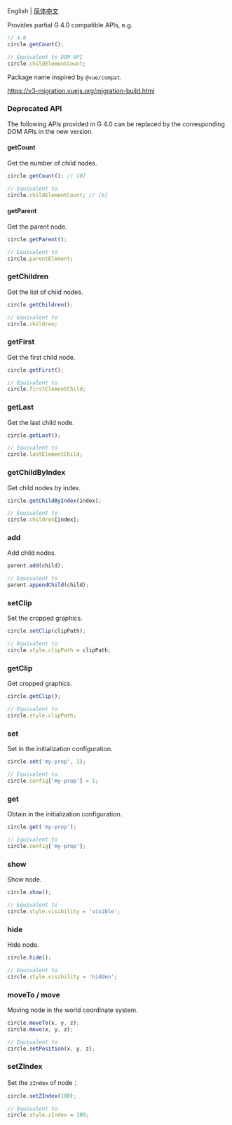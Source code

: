 English | [简体中文](./README-zh_CN.md)

Provides partial G 4.0 compatible APIs, e.g.

```js
// 4.0
circle.getCount();

// Equivalent to DOM API
circle.childElementCount;
```

Package name inspired by `@vue/compat`.

https://v3-migration.vuejs.org/migration-build.html

### Deprecated API

The following APIs provided in G 4.0 can be replaced by the corresponding DOM APIs in the new version.

#### getCount

Get the number of child nodes.

```js
circle.getCount(); // [0]

// Equivalent to
circle.childElementCount; // [0]
```

#### getParent

Get the parent node.

```js
circle.getParent();

// Equivalent to
circle.parentElement;
```

### getChildren

Get the list of child nodes.

```js
circle.getChildren();

// Equivalent to
circle.children;
```

### getFirst

Get the first child node.

```js
circle.getFirst();

// Equivalent to
circle.firstElementChild;
```

### getLast

Get the last child node.

```js
circle.getLast();

// Equivalent to
circle.lastElementChild;
```

### getChildByIndex

Get child nodes by index.

```js
circle.getChildByIndex(index);

// Equivalent to
circle.children[index];
```

### add

Add child nodes.

```js
parent.add(child);

// Equivalent to
parent.appendChild(child);
```

### setClip

Set the cropped graphics.

```js
circle.setClip(clipPath);

// Equivalent to
circle.style.clipPath = clipPath;
```

### getClip

Get cropped graphics.

```js
circle.getClip();

// Equivalent to
circle.style.clipPath;
```

### set

Set in the initialization configuration.

```js
circle.set('my-prop', 1);

// Equivalent to
circle.config['my-prop'] = 1;
```

### get

Obtain in the initialization configuration.

```js
circle.get('my-prop');

// Equivalent to
circle.config['my-prop'];
```

### show

Show node.

```js
circle.show();

// Equivalent to
circle.style.visibility = 'visible';
```

### hide

Hide node.

```js
circle.hide();

// Equivalent to
circle.style.visibility = 'hidden';
```

### moveTo / move

Moving node in the world coordinate system.

```js
circle.moveTo(x, y, z);
circle.move(x, y, z);

// Equivalent to
circle.setPosition(x, y, z);
```

### setZIndex

Set the `zIndex` of node：

```js
circle.setZIndex(100);

// Equivalent to
circle.style.zIndex = 100;
```
